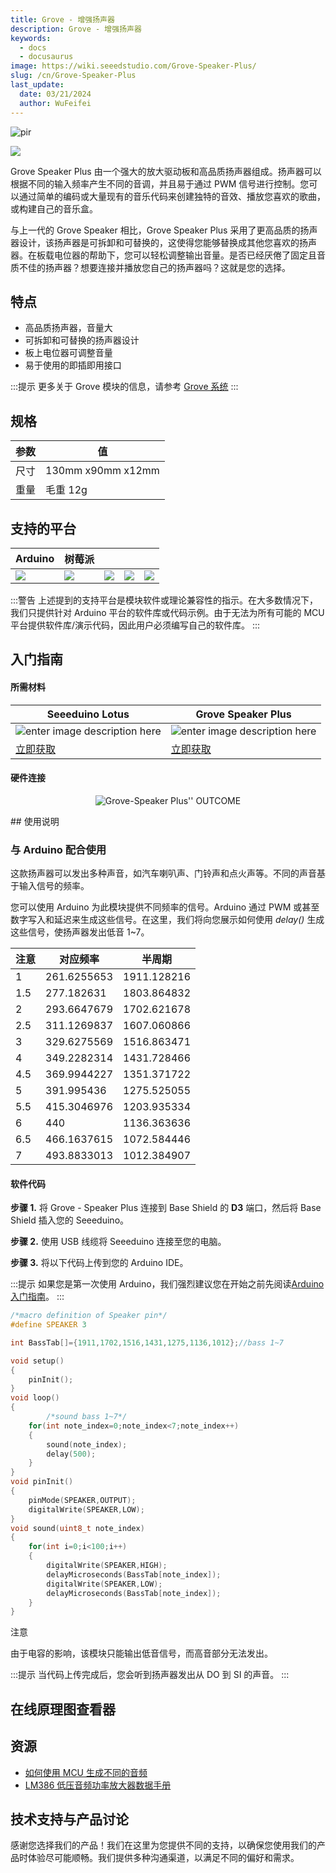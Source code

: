 ```yaml
---
title: Grove - 增强扬声器
description: Grove - 增强扬声器
keywords:
  - docs
  - docusaurus
image: https://wiki.seeedstudio.com/Grove-Speaker-Plus/
slug: /cn/Grove-Speaker-Plus
last_update:
  date: 03/21/2024
  author: WuFeifei
---
```


<!--     -->
<p style={{textAlign: 'center'}}><img src="https://files.seeedstudio.com/wiki/Grove-Speaker_Plus/IMG/03.png" alt="pir" width={600} height="auto" /></p>

[![](https://files.seeedstudio.com/wiki/common/Get_One_Now_Banner.png)](https://www.seeedstudio.com/Grove-Speaker-Plus-p-4592.html)

Grove Speaker Plus 由一个强大的放大驱动板和高品质扬声器组成。扬声器可以根据不同的输入频率产生不同的音调，并且易于通过 PWM 信号进行控制。您可以通过简单的编码或大量现有的音乐代码来创建独特的音效、播放您喜欢的歌曲，或构建自己的音乐盒。

与上一代的 Grove Speaker 相比，Grove Speaker Plus 采用了更高品质的扬声器设计，该扬声器是可拆卸和可替换的，这使得您能够替换成其他您喜欢的扬声器。在板载电位器的帮助下，您可以轻松调整输出音量。是否已经厌倦了固定且音质不佳的扬声器？想要连接并播放您自己的扬声器吗？这就是您的选择。

## 特点

- 高品质扬声器，音量大
- 可拆卸和可替换的扬声器设计
- 板上电位器可调整音量
- 易于使用的即插即用接口

:::提示
    更多关于 Grove 模块的信息，请参考 [Grove 系统](https://wiki.seeedstudio.com/Grove_System/)
:::

## 规格

| 参数         | 值 |
|------|-----|
| 尺寸 | 130mm x90mm x12mm|
|重量   |毛重 12g|

支持的平台
-------------------

| Arduino                                                      | 树莓派                                                       |                                                              |                                                              |                                                              |
| ------------------------------------------------------------ | ------------------------------------------------------------ | ------------------------------------------------------------ | ------------------------------------------------------------ | ------------------------------------------------------------ |
| ![](https://files.seeedstudio.com/wiki/wiki_english/docs/images/arduino_logo.jpg) | ![](https://files.seeedstudio.com/wiki/wiki_english/docs/images/raspberry_pi_logo_n.jpg) | ![](https://files.seeedstudio.com/wiki/wiki_english/docs/images/bbg_logo_n.jpg) | ![](https://files.seeedstudio.com/wiki/wiki_english/docs/images/wio_logo_n.jpg) | ![](https://files.seeedstudio.com/wiki/wiki_english/docs/images/linkit_logo_n.jpg) |

:::警告
    上述提到的支持平台是模块软件或理论兼容性的指示。在大多数情况下，我们只提供针对 Arduino 平台的软件库或代码示例。由于无法为所有可能的 MCU 平台提供软件库/演示代码，因此用户必须编写自己的软件库。
:::

## 入门指南

#### 所需材料

| Seeeduino Lotus | Grove Speaker Plus|
|--------------|--------------|
|![enter image description here](https://files.seeedstudio.com/wiki/Grove-Doppler-Radar/IMG/Seeeduino_Lotus.png)|![enter image description here](https://files.seeedstudio.com/wiki/Grove-Speaker_Plus/IMG/small.png)|
|[立即获取](https://www.seeedstudio.com/Seeeduino-Lotus-V1-1-ATMega328-Board-with-Grove-Interface.html)|[立即获取](https://www.seeedstudio.com/Grove-Speaker-Plus-p-4592.html)|

#### 硬件连接

<div align="center">
<figure>
<img src="https://files.seeedstudio.com/wiki/Grove-Speaker_Plus/IMG/Hardware_Connection.jpg" alt="Grove-Speaker Plus'' OUTCOME" title="demo" />
<figcaption><b></b><i></i></figcaption>
</figure>
</div>
## 使用说明

### 与 Arduino 配合使用

这款扬声器可以发出多种声音，如汽车喇叭声、门铃声和点火声等。不同的声音基于输入信号的频率。

您可以使用 Arduino 为此模块提供不同频率的信号。Arduino 通过 PWM 或甚至数字写入和延迟来生成这些信号。在这里，我们将向您展示如何使用 *delay()* 生成这些信号，使扬声器发出低音 1~7。

|**注意**|对应频率|半周期|
|---|---|----|
|1| 261.6255653 |1911.128216|
|1.5|277.182631|1803.864832|
|2|293.6647679|1702.621678|
|2.5|311.1269837|1607.060866|
|3|329.6275569|1516.863471|
|4|349.2282314|1431.728466|
|4.5|369.9944227|1351.371722|
|5|391.995436|1275.525055|
|5.5|415.3046976|1203.935334|
|6|440|1136.363636|
|6.5|466.1637615|1072.584446|
|7|493.8833013|1012.384907|

#### 软件代码

**步骤 1.** 将 Grove - Speaker Plus 连接到 Base Shield 的 **D3** 端口，然后将 Base Shield 插入您的 Seeeduino。

**步骤 2.** 使用 USB 线缆将 Seeeduino 连接至您的电脑。

**步骤 3.** 将以下代码上传到您的 Arduino IDE。

:::提示
        如果您是第一次使用 Arduino，我们强烈建议您在开始之前先阅读[Arduino 入门指南](https://wiki.seeedstudio.com/Getting_Started_with_Arduino/)。
:::

```C++
/*macro definition of Speaker pin*/
#define SPEAKER 3

int BassTab[]={1911,1702,1516,1431,1275,1136,1012};//bass 1~7

void setup()
{
    pinInit();
}
void loop()
{
        /*sound bass 1~7*/
    for(int note_index=0;note_index<7;note_index++)
    {
        sound(note_index);
        delay(500);
    }
}
void pinInit()
{
    pinMode(SPEAKER,OUTPUT);
    digitalWrite(SPEAKER,LOW);
}
void sound(uint8_t note_index)
{
    for(int i=0;i<100;i++)
    {
        digitalWrite(SPEAKER,HIGH);
        delayMicroseconds(BassTab[note_index]);
        digitalWrite(SPEAKER,LOW);
        delayMicroseconds(BassTab[note_index]);
    }
}
```

<div class="admonition note">
<p class="admonition-title">注意</p>
由于电容的影响，该模块只能输出低音信号，而高音部分无法发出。
</div>

:::提示
     当代码上传完成后，您会听到扬声器发出从 DO 到 SI 的声音。
:::

## 在线原理图查看器

<div className="altium-ecad-viewer" data-project-src="https://files.seeedstudio.com/wiki/Grove-Speaker_Plus/202002903_Grove-Speaker_Plus_v1.0_SCH&PCB.zip" style={{borderRadius: '0px 0px 4px 4px', height: 500, borderStyle: 'solid', borderWidth: 1, borderColor: 'rgb(241, 241, 241)', overflow: 'hidden', maxWidth: 1280, maxHeight: 700, boxSizing: 'border-box'}}>
</div>

资源
--------

- [如何使用 MCU 生成不同的音频](https://files.seeedstudio.com/wiki/Grove-Speaker/res/Tone.pdf)
- [LM386 低压音频功率放大器数据手册](https://files.seeedstudio.com/wiki/Grove-Speaker/res/LM386_Low_Voltage_Audio_Power_Amplifier_Datasheet.pdf)

## 技术支持与产品讨论

感谢您选择我们的产品！我们在这里为您提供不同的支持，以确保您使用我们的产品时体验尽可能顺畅。我们提供多种沟通渠道，以满足不同的偏好和需求。

<div class="button_tech_support_container">
<a href="https://forum.seeedstudio.com/" class="button_forum"></a> 
<a href="https://www.seeedstudio.com/contacts" class="button_email"></a>
</div>

<div class="button_tech_support_container">
<a href="https://discord.gg/eWkprNDMU7" class="button_discord"></a> 
<a href="https://github.com/Seeed-Studio/wiki-documents/discussions/69" class="button_discussion"></a>
</div>
